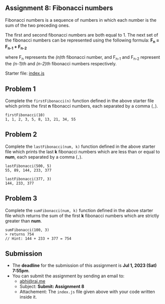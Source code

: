 ## Assignment 8: Fibonacci numbers
Fibonacci numbers is a sequence of numbers in which each number is the sum of the two preceding ones.

The first and second fibonacci numbers are both equal to 1. The next set of the fibonacci numbers can be represented using the following formula:
<strong>
F<sub>n</sub> = F<sub>n-1</sub> + F<sub>n-2</sub>
</strong>

where F<sub>n</sub> represents the _(n)th_ fibonacci number, and F<sub>n-1</sub> and F<sub>n-2</sub> represent the _(n-1)th_ and _(n-2)th_ fibonacci numbers respectively.

Starter file: [index.js](./index.js)

## Problem 1
Complete the `firstFibonacci(n)` function defined in the above starter file which prints the first **n** fibonacci numbers, each separated by a comma (`,`).

```
firstFibonacci(10)
1, 1, 2, 3, 5, 8, 13, 21, 34, 55
```

## Problem 2
Complete the `lastFibonacci(num, k)` function defined in the above starter file which prints the last **k** fibonacci numbers which are less than or equal to **num**, each separated by a comma (`,`).

```
lastFibonacci(500, 5)
55, 89, 144, 233, 377

lastFibonacci(377, 3)
144, 233, 377
```

## Problem 3
Complete the `sumFibonacci(num, k)` function defined in the above starter file which returns the sum of the first **k** fibonacci numbers which are strictly greater than **num**.

```
sumFibonacci(100, 3)
> returns 754
// Hint: 144 + 233 + 377 = 754
```

## Submission
* The **deadline** for the submission of this assignment is **Jul 1, 2023 (Sat) 7:55pm**.
* You can submit the assignment by sending an email to:
  - [abhi@raj.me](mailto:abhi@raj.me)
  - Subject: **Submit: Assignment 8**
  - Attachement: The `index.js` file given above with your code written inside it.
